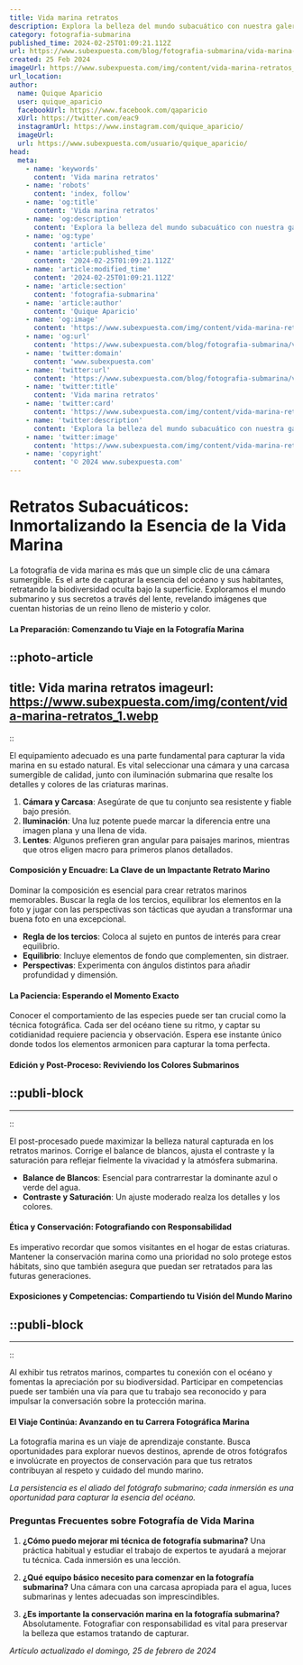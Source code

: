 ```yaml
---
title: Vida marina retratos
description: Explora la belleza del mundo subacuático con nuestra galería de retratos de vida marina. Sumérgete en la naturaleza.
category: fotografia-submarina
published_time: 2024-02-25T01:09:21.112Z
url: https://www.subexpuesta.com/blog/fotografia-submarina/vida-marina-retratos
created: 25 Feb 2024
imageUrl: https://www.subexpuesta.com/img/content/vida-marina-retratos_1.webp
url_location:
author:
  name: Quique Aparicio
  user: quique_aparicio
  facebookUrl: https://www.facebook.com/qaparicio
  xUrl: https://twitter.com/eac9
  instagramUrl: https://www.instagram.com/quique_aparicio/
  imageUrl: 
  url: https://www.subexpuesta.com/usuario/quique_aparicio/
head:
  meta:
    - name: 'keywords'
      content: 'Vida marina retratos'
    - name: 'robots'
      content: 'index, follow'
    - name: 'og:title'
      content: 'Vida marina retratos'
    - name: 'og:description'
      content: 'Explora la belleza del mundo subacuático con nuestra galería de retratos de vida marina. Sumérgete en la naturaleza.'
    - name: 'og:type'
      content: 'article'
    - name: 'article:published_time'
      content: '2024-02-25T01:09:21.112Z'
    - name: 'article:modified_time'
      content: '2024-02-25T01:09:21.112Z'
    - name: 'article:section'
      content: 'fotografia-submarina'
    - name: 'article:author'
      content: 'Quique Aparicio'
    - name: 'og:image'
      content: 'https://www.subexpuesta.com/img/content/vida-marina-retratos_1.webp'
    - name: 'og:url'
      content: 'https://www.subexpuesta.com/blog/fotografia-submarina/vida-marina-retratos'
    - name: 'twitter:domain'
      content: 'www.subexpuesta.com'
    - name: 'twitter:url'
      content: 'https://www.subexpuesta.com/blog/fotografia-submarina/vida-marina-retratos'
    - name: 'twitter:title'
      content: 'Vida marina retratos'
    - name: 'twitter:card'
      content: 'https://www.subexpuesta.com/img/content/vida-marina-retratos_1.webp'
    - name: 'twitter:description'
      content: 'Explora la belleza del mundo subacuático con nuestra galería de retratos de vida marina. Sumérgete en la naturaleza.'
    - name: 'twitter:image'
      content: 'https://www.subexpuesta.com/img/content/vida-marina-retratos_1.webp'
    - name: 'copyright'
      content: '© 2024 www.subexpuesta.com'
---
```

# Retratos Subacuáticos: Inmortalizando la Esencia de la Vida Marina

La fotografía de vida marina es más que un simple clic de una cámara sumergible. Es el arte de capturar la esencia del océano y sus habitantes, retratando la biodiversidad oculta bajo la superficie. Exploramos el mundo submarino y sus secretos a través del lente, revelando imágenes que cuentan historias de un reino lleno de misterio y color. 

#### **La Preparación: Comenzando tu Viaje en la Fotografía Marina**

::photo-article
---
title: Vida marina retratos
imageurl: https://www.subexpuesta.com/img/content/vida-marina-retratos_1.webp
---
::


El equipamiento adecuado es una parte fundamental para capturar la vida marina en su estado natural. Es vital seleccionar una cámara y una carcasa sumergible de calidad, junto con iluminación submarina que resalte los detalles y colores de las criaturas marinas.

1. **Cámara y Carcasa**: Asegúrate de que tu conjunto sea resistente y fiable bajo presión.
2. **Iluminación**: Una luz potente puede marcar la diferencia entre una imagen plana y una llena de vida.
3. **Lentes**: Algunos prefieren gran angular para paisajes marinos, mientras que otros eligen macro para primeros planos detallados.

#### **Composición y Encuadre: La Clave de un Impactante Retrato Marino**
Dominar la composición es esencial para crear retratos marinos memorables. Buscar la regla de los tercios, equilibrar los elementos en la foto y jugar con las perspectivas son tácticas que ayudan a transformar una buena foto en una excepcional.

- **Regla de los tercios**: Coloca al sujeto en puntos de interés para crear equilibrio.
- **Equilibrio**: Incluye elementos de fondo que complementen, sin distraer.
- **Perspectivas**: Experimenta con ángulos distintos para añadir profundidad y dimensión.

#### **La Paciencia: Esperando el Momento Exacto**
Conocer el comportamiento de las especies puede ser tan crucial como la técnica fotográfica. Cada ser del océano tiene su ritmo, y captar su cotidianidad requiere paciencia y observación. Espera ese instante único donde todos los elementos armonicen para capturar la toma perfecta.

#### **Edición y Post-Proceso: Reviviendo los Colores Submarinos**

  ::publi-block
  ---
  ---
  ::
  
  
El post-procesado puede maximizar la belleza natural capturada en los retratos marinos. Corrige el balance de blancos, ajusta el contraste y la saturación para reflejar fielmente la vivacidad y la atmósfera submarina.

- **Balance de Blancos**: Esencial para contrarrestar la dominante azul o verde del agua.
- **Contraste y Saturación**: Un ajuste moderado realza los detalles y los colores.

#### **Ética y Conservación: Fotografiando con Responsabilidad**
Es imperativo recordar que somos visitantes en el hogar de estas criaturas. Mantener la conservación marina como una prioridad no solo protege estos hábitats, sino que también asegura que puedan ser retratados para las futuras generaciones.

#### **Exposiciones y Competencias: Compartiendo tu Visión del Mundo Marino**

  ::publi-block
  ---
  ---
  ::
  
  
Al exhibir tus retratos marinos, compartes tu conexión con el océano y fomentas la apreciación por su biodiversidad. Participar en competencias puede ser también una vía para que tu trabajo sea reconocido y para impulsar la conversación sobre la protección marina.

#### **El Viaje Continúa: Avanzando en tu Carrera Fotográfica Marina**
La fotografía marina es un viaje de aprendizaje constante. Busca oportunidades para explorar nuevos destinos, aprende de otros fotógrafos e involúcrate en proyectos de conservación para que tus retratos contribuyan al respeto y cuidado del mundo marino.

*La persistencia es el aliado del fotógrafo submarino; cada inmersión es una oportunidad para capturar la esencia del océano.*

### Preguntas Frecuentes sobre Fotografía de Vida Marina

1. **¿Cómo puedo mejorar mi técnica de fotografía submarina?**
   Una práctica habitual y estudiar el trabajo de expertos te ayudará a mejorar tu técnica. Cada inmersión es una lección.


2. **¿Qué equipo básico necesito para comenzar en la fotografía submarina?**
   Una cámara con una carcasa apropiada para el agua, luces submarinas y lentes adecuadas son imprescindibles.


3. **¿Es importante la conservación marina en la fotografía submarina?**
   Absolutamente. Fotografiar con responsabilidad es vital para preservar la belleza que estamos tratando de capturar.

_Artículo actualizado el domingo, 25 de febrero de 2024_